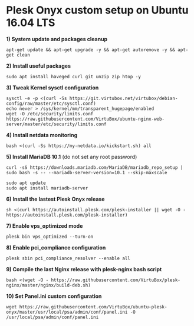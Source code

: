 # Plesk Onyx custom setup on Ubuntu 16.04 LTS

**1) System update and packages cleanup**

```
apt-get update && apt-get upgrade -y && apt-get autoremove -y && apt-get clean
```

**2) Install useful packages**
```
sudo apt install haveged curl git unzip zip htop -y
```

**3) Tweak Kernel sysctl configuration**
```
sysctl -e -p <(curl -Ss https://git.virtubox.net/virtubox/debian-config/raw/master/etc/sysctl.conf)
echo never > /sys/kernel/mm/transparent_hugepage/enabled
wget -O /etc/security/limits.conf https://raw.githubusercontent.com/VirtuBox/ubuntu-nginx-web-server/master/etc/security/limits.conf
```

**4) Install netdata monitoring**
```
bash <(curl -Ss https://my-netdata.io/kickstart.sh) all
```

**5) Install MariaDB 10.1** (do not set any root password)
```
curl -sS https://downloads.mariadb.com/MariaDB/mariadb_repo_setup |
sudo bash -s -- --mariadb-server-version=10.1 --skip-maxscale

sudo apt update
sudo apt install mariadb-server
```

**6) Install the lastest Plesk Onyx release**
```
sh <(curl https://autoinstall.plesk.com/plesk-installer || wget -O - https://autoinstall.plesk.com/plesk-installer)
```

**7) Enable vps_optimized mode**
```
plesk bin vps_optimized --turn-on
```

**8) Enable pci_compliance configuration**
```
plesk sbin pci_compliance_resolver --enable all
```

**9) Compile the last Nginx release with plesk-nginx bash script**
```
bash <(wget -O - https://raw.githubusercontent.com/VirtuBox/plesk-nginx/master/nginx/build-deb.sh)
```

**10) Set Panel.ini custom configuration**
```
wget https://raw.githubusercontent.com/VirtuBox/ubuntu-plesk-onyx/master/usr/local/psa/admin/conf/panel.ini -O /usr/local/psa/admin/conf/panel.ini

```
